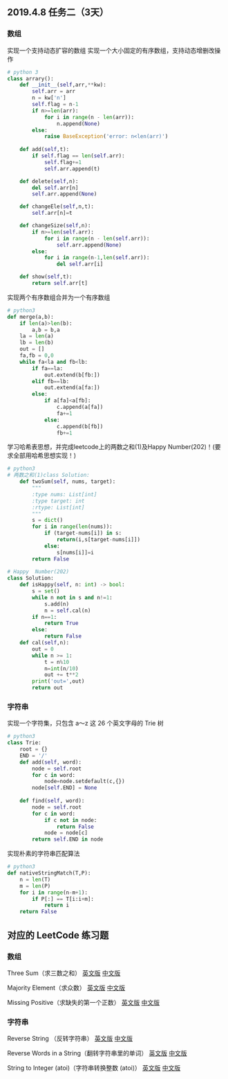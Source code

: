 ## 2019.4.8 任务二（3天）

### 数组
实现一个支持动态扩容的数组
实现一个大小固定的有序数组，支持动态增删改操作
```python
# python 3
class arrary():
    def __init__(self,arr,**kw):
        self.arr = arr
        n = kw['n']
        self.flag = n-1
        if n>=len(arr):
            for i in range(n - len(arr)):
                n.append(None)
        else:
            raise BaseException('error: n<len(arr)')
        
    def add(self,t):
        if self.flag == len(self.arr):
            self.flag+=1
            self.arr.append(t)

    def delete(self,n):
        del self.arr[n]
        self.arr.append(None)

    def changeEle(self,n,t):
        self.arr[n]=t

    def changeSize(self,n):
        if n>=len(self.arr):
            for i in range(n - len(self.arr)):
                self.arr.append(None)
        else:
            for i in range(n-1,len(self.arr)):
                del self.arr[i]

    def show(self,t):
        return self.arr[t]
```
实现两个有序数组合并为一个有序数组
```python
# python3
def merge(a,b):
    if len(a)>len(b):
        a,b = b,a
    la = len(a)
    lb = len(b)
    out = []
    fa,fb = 0,0
    while fa<la and fb<lb:
        if fa==la:
            out.extend(b[fb:])
        elif fb==lb:
            out.extend(a[fa:])
        else:
            if a[fa]<a[fb]:
                c.append(a[fa])
                fa+=1
            else:
                c.append(b[fb])
                fb+=1
```
学习哈希表思想，并完成leetcode上的两数之和(1)及Happy  Number(202)！(要求全部用哈希思想实现！)
```python
# python3
# 两数之和(1)class Solution:
    def twoSum(self, nums, target):
        """
        :type nums: List[int]
        :type target: int
        :rtype: List[int]
        """
        s = dict()
        for i in range(len(nums)):
            if (target-nums[i]) in s:
                return(i,s[target-nums[i]])
            else:
                s[nums[i]]=i
        return False
        
# Happy  Number(202)
class Solution:
    def isHappy(self, n: int) -> bool:
        s = set()
        while n not in s and n!=1:
            s.add(n)
            n = self.cal(n)
        if n==1:
            return True
        else:
            return False
    def cal(self,n):
        out = 0
        while n >= 1:
            t = n%10
            n=int(n/10)
            out += t**2
        print('out=',out)
        return out
```

### 字符串
实现一个字符集，只包含 a～z 这 26 个英文字母的 Trie 树
```python
# python3
class Trie:
    root = {}
    END = '/'
    def add(self, word):
        node = self.root
        for c in word:
            node=node.setdefault(c,{})
        node[self.END] = None
 
    def find(self, word):
        node = self.root
        for c in word:
            if c not in node:
                return False
            node = node[c]
        return self.END in node
```
实现朴素的字符串匹配算法
```python
# python3
def nativeStringMatch(T,P):
    n = len(T)
    m = len(P)
    for i in range(n-m+1):
        if P[:] == T[i:i+m]:
            return i
    return False

```
## 对应的 LeetCode 练习题
### 数组
 Three Sum（求三数之和）
  [英文版](https://leetcode.com/problems/3sum/)
  [中文版](https://leetcode-cn.com/problems/3sum/)

 Majority Element（求众数）
  [英文版](https://leetcode.com/problems/majority-element/)
  [中文版](https://leetcode-cn.com/problems/majority-element/)

 Missing Positive（求缺失的第一个正数）
  [英文版](https://leetcode.com/problems/first-missing-positive/)
  [中文版](https://leetcode-cn.com/problems/first-missing-positive/)

### 字符串
 Reverse String （反转字符串）
  [英文版](https://leetcode.com/problems/reverse-string/)
  [中文版](https://leetcode-cn.com/problems/reverse-string/)

 Reverse Words in a String（翻转字符串里的单词）
  [英文版](https://leetcode.com/problems/reverse-words-in-a-string/)
  [中文版](https://leetcode-cn.com/problems/reverse-words-in-a-string/)

 String to Integer (atoi)（字符串转换整数 (atoi)）
  [英文版](https://leetcode.com/problems/string-to-integer-atoi/)
  [中文版](https://leetcode-cn.com/problems/string-to-integer-atoi/)
